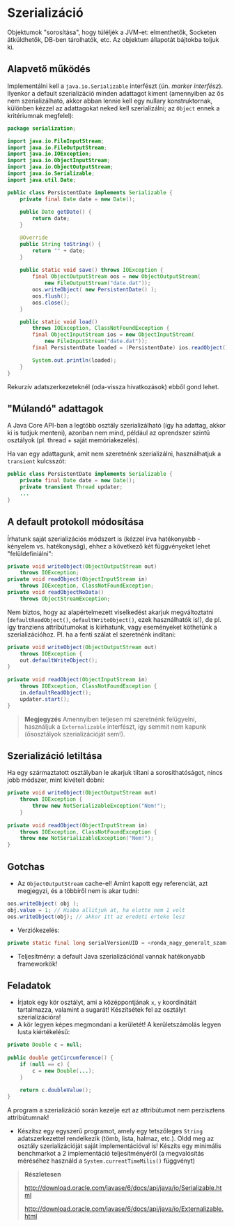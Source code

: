 # Szerializáció #

Objektumok "sorosítása", hogy túléljék a JVM-et: elmenthetők, Socketen
átküldhetők, DB-ben tárolhatók, etc. Az objektum állapotát bájtokba toljuk ki.

## Alapvető működés ##
Implementálni kell a `java.io.Serializable` interfészt (ún. *marker interfész*).
Ilyenkor a default szerializáció minden adattagot kiment (amennyiben az ős nem
szerializálható, akkor abban lennie kell egy nullary konstruktornak, különben
kézzel az adattagokat neked kell szerializálni; az `Object` ennek a kritériumnak
megfelel):

``` java
package serialization;

import java.io.FileInputStream;
import java.io.FileOutputStream;
import java.io.IOException;
import java.io.ObjectInputStream;
import java.io.ObjectOutputStream;
import java.io.Serializable;
import java.util.Date;

public class PersistentDate implements Serializable {
	private final Date date = new Date();
	
	public Date getDate() {
		return date;
	}

	@Override
	public String toString() {
		return "" + date;
	}
	
	public static void save() throws IOException {
		final ObjectOutputStream oos = new ObjectOutputStream(
			new FileOutputStream("date.dat"));
		oos.writeObject( new PersistentDate() );
		oos.flush();
		oos.close();
	}

	public static void load()
		throws IOException, ClassNotFoundException {
		final ObjectInputStream ios = new ObjectInputStream(
			new FileInputStream("date.dat"));
		final PersistentDate loaded = (PersistentDate) ios.readObject();

		System.out.println(loaded);
	}
}
```

Rekurzív adatszerkezeteknél (oda-vissza hivatkozások) ebből gond lehet.

## "Múlandó" adattagok ##
A Java Core API-ban a legtöbb osztály szerializálható (így ha adattag, akkor ki
is tudjuk menteni), azonban nem mind,  például az oprendszer szintű osztályok
(pl. thread + saját memóriakezelés).

Ha van egy adattagunk, amit nem szeretnénk szerializálni, használhatjuk a
`transient` kulcsszót:

``` java
public class PersistentDate implements Serializable {
	private final Date date = new Date();
	private transient Thread updater;
	...
}
```

## A default protokoll módosítása ##
Írhatunk saját szerializációs módszert is (kézzel írva hatékonyabb - kényelem
vs. hatékonyság), ehhez a következő két függvényeket lehet "felüldefiniálni":

``` java
private void writeObject(ObjectOutputStream out)
	throws IOException;
private void readObject(ObjectInputStream in)
	throws IOException, ClassNotFoundException;
private void readObjectNoData()
	throws ObjectStreamException;
```

Nem biztos, hogy az alapértelmezett viselkedést akarjuk megváltoztatni
(`defaultReadObject()`, `defaultWriteObject()`, ezek használhatók is!),
de pl. így tranziens attribútumokat is kiírhatunk, vagy eseményeket köthetünk
a szerializációhoz. Pl. ha a fenti szálat el szeretnénk indítani:

``` java
private void writeObject(ObjectOutputStream out)
	throws IOException {
	out.defaultWriteObject();
}
	
private void readObject(ObjectInputStream in)
	throws IOException, ClassNotFoundException {
	in.defaultReadObject();
	updater.start();
}
```

> **Megjegyzés** Amennyiben teljesen mi szeretnénk felügyelni, használjuk a
`Externalizable` interfészt, így semmit nem kapunk (ősosztályok szerializációját
sem!).

## Szerializáció letiltása ##
Ha egy származtatott osztályban le akarjuk tiltani a sorosíthatóságot, nincs
jobb módszer, mint kivételt dobni:

``` java
private void writeObject(ObjectOutputStream out)
	throws IOException {
		throw new NotSerializableException("Nem!");
	}
	
private void readObject(ObjectInputStream in)
	throws IOException, ClassNotFoundException {
	throw new NotSerializableException("Nem!");
}
```

## Gotchas ##
* Az `ObjectOutputStream` cache-el! Amint kapott egy referenciát, azt megjegyzi,
és a többiről nem is akar tudni:

``` java
oos.writeObject( obj );
obj.value = 1; // Hiaba allitjuk at, ha elotte nem 1 volt
oos.writeObject(obj); // akkor itt az eredeti erteke lesz
```

* Verziókezelés:

``` java
private static final long serialVersionUID = <ronda_nagy_generalt_szam>L;
```
	
* Teljesítmény: a default Java szerializációnál vannak hatékonyabb frameworkök!

## Feladatok ##
* Írjatok egy kör osztályt, ami a középpontjának `x`, `y` koordinátáit
  tartalmazza, valamint a sugarát! Készítsétek fel az osztályt szerializációra!
* A kör legyen képes megmondani a kerületét! A kerületszámolás legyen lusta
  kiértékelésű:

``` java
private Double c = null;
		
public double getCircumference() {
	if (null == c) {
		c = new Double(...);
	}
		    
	return c.doubleValue();
}
```

  A program a szerializáció során kezelje ezt az attribútumot nem perzisztens
  attribútumnak!

* Készítsz egy egyszerű programot, amely egy tetszőleges `String`
  adatszerkezettel rendelkezik (tömb, lista, halmaz, etc.). Oldd meg az osztály
  szerializációját saját implementációval is! Készíts egy minimális benchmarkot
  a 2 implementáció teljesítményéről (a megvalósítás méréséhez használd a
  `System.currentTimeMilis()` függvényt)

> **Részletesen**
>
> <http://download.oracle.com/javase/6/docs/api/java/io/Serializable.html>
>
> <http://download.oracle.com/javase/6/docs/api/java/io/Externalizable.html>
